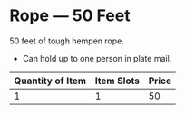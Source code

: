 # Rope — 50 Feet

50 feet of tough hempen rope.

- Can hold up to one person in plate mail.

| Quantity of Item | Item Slots | Price |
| ---------------- | ---------- | ----- |
| 1                | 1          | 50    |

